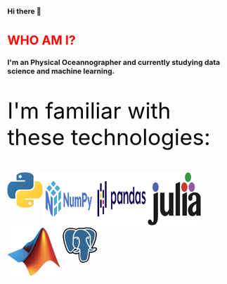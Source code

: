 ### Hi there 👋

<head>
<h1 style="color:red"> WHO AM I? </h1>

<h3> I'm an Physical Oceannographer and currently studying data science and machine learning. </h3>
</head>

<p style="color:black; font-size:50px">I'm familiar with these technologies:</p>
<div align="center">
<img align="left" src="_imgs/python.png" alt="" style="width:80px; height:80px"></img>
<img align="left" src="_imgs/numpy.png" alt="" style="width:120px; height:120px"></img>
<img align="left" src="_imgs/pandas.png" alt="" style="width:120px; height:120px"></img>
<img align="left" src="_imgs/julia.png" alt="" style="width:120px; height:120px"></img>
<img align="left" src="_imgs/matlab.png" alt="" style="width:120px; height:120px"></img>
<img align="left" src="_imgs/postgres.png" alt="" style="margin:5px 5px; width:80px; height:80px"></img>
</div>
